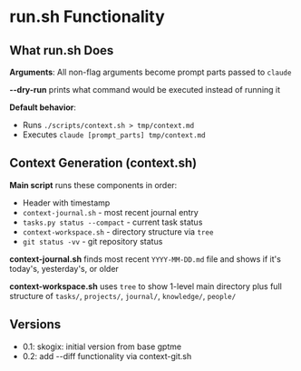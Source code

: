 # run.sh Functionality

## What run.sh Does

**Arguments**: All non-flag arguments become prompt parts passed to `claude`

**--dry-run** prints what command would be executed instead of running it

**Default behavior**:

- Runs `./scripts/context.sh > tmp/context.md`
- Executes `claude [prompt_parts] tmp/context.md`

## Context Generation (context.sh)

**Main script** runs these components in order:

- Header with timestamp
- `context-journal.sh` - most recent journal entry
- `tasks.py status --compact` - current task status
- `context-workspace.sh` - directory structure via `tree`
- `git status -vv` - git repository status

**context-journal.sh** finds most recent `YYYY-MM-DD.md` file and shows if it's today's, yesterday's, or older

**context-workspace.sh** uses `tree` to show 1-level main directory plus full structure of `tasks/`, `projects/`, `journal/`, `knowledge/`, `people/`

## Versions

- 0.1: skogix: initial version from base gptme
- 0.2: add --diff functionality via context-git.sh
